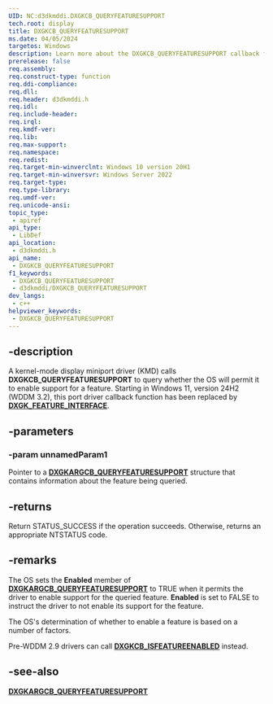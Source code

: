 ```yaml
---
UID: NC:d3dkmddi.DXGKCB_QUERYFEATURESUPPORT
tech.root: display
title: DXGKCB_QUERYFEATURESUPPORT
ms.date: 04/05/2024
targetos: Windows
description: Learn more about the DXGKCB_QUERYFEATURESUPPORT callback function.
prerelease: false
req.assembly: 
req.construct-type: function
req.ddi-compliance: 
req.dll: 
req.header: d3dkmddi.h
req.idl: 
req.include-header: 
req.irql: 
req.kmdf-ver: 
req.lib: 
req.max-support: 
req.namespace: 
req.redist: 
req.target-min-winverclnt: Windows 10 version 20H1
req.target-min-winversvr: Windows Server 2022
req.target-type: 
req.type-library: 
req.umdf-ver: 
req.unicode-ansi: 
topic_type:
 - apiref
api_type:
 - LibDef
api_location:
 - d3dkmddi.h
api_name:
 - DXGKCB_QUERYFEATURESUPPORT
f1_keywords:
 - DXGKCB_QUERYFEATURESUPPORT
 - d3dkmddi/DXGKCB_QUERYFEATURESUPPORT
dev_langs:
 - c++
helpviewer_keywords:
 - DXGKCB_QUERYFEATURESUPPORT
---
```


## -description

A kernel-mode display miniport driver (KMD) calls **DXGKCB_QUERYFEATURESUPPORT** to query whether the OS will permit it to enable support for a feature. Starting in Windows 11, version 24H2 (WDDM 3.2), this port driver callback function has been replaced by [**DXGK_FEATURE_INTERFACE**](../dispmprt/ns-dispmprt-dxgkddi_feature_interface.md).

## -parameters

### -param unnamedParam1

Pointer to a [**DXGKARGCB_QUERYFEATURESUPPORT**](ns-d3dkmddi-dxgkargcb_queryfeaturesupport.md) structure that contains information about the feature being queried.

## -returns

Return STATUS_SUCCESS if the operation succeeds. Otherwise, returns an appropriate NTSTATUS code.

## -remarks

The OS sets the **Enabled** member of [**DXGKARGCB_QUERYFEATURESUPPORT**](ns-d3dkmddi-dxgkargcb_queryfeaturesupport.md) to TRUE when it permits the driver to enable support for the queried feature. **Enabled** is set to FALSE to instruct the driver to not enable its support for the feature.

The OS's determination of whether to enable a feature is based on a number of factors.

Pre-WDDM 2.9 drivers can call [**DXGKCB_ISFEATUREENABLED**](nc-d3dkmddi-dxgkcb_isfeatureenabled.md) instead.

## -see-also

[**DXGKARGCB_QUERYFEATURESUPPORT**](ns-d3dkmddi-dxgkargcb_queryfeaturesupport.md)
